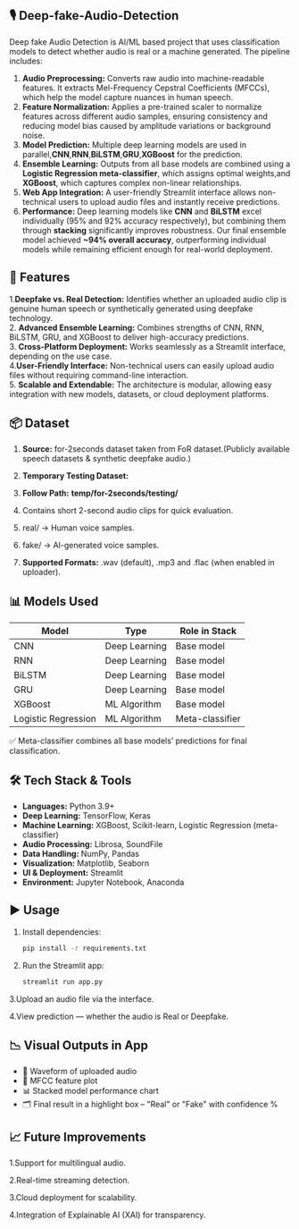 ## 🎙 Deep-fake-Audio-Detection
Deep fake Audio Detection is  AI/ML based project that uses classification models to detect whether audio is real or a machine generated.
The pipeline includes:
1. **Audio Preprocessing:** Converts raw audio into machine-readable features. It extracts Mel-Frequency Cepstral Coefficients (MFCCs), which help the model capture nuances in human speech.
2. **Feature Normalization:** Applies a pre-trained scaler to normalize features across different audio samples, ensuring consistency and reducing model bias caused by amplitude variations or background noise.  
3. **Model Prediction:** Multiple deep learning models are used in parallel,**CNN**,**RNN**,**BiLSTM**,**GRU**,**XGBoost** for the prediction.
  4. **Ensemble Learning:** Outputs from all base models are combined using a **Logistic Regression meta-classifier**, which assigns optimal weights,and **XGBoost**, which captures complex non-linear relationships.
  5. **Web App Integration:** A user-friendly Streamlit interface allows non-technical users to upload audio files and instantly receive predictions. 
  6. **Performance:** Deep learning models like **CNN** and **BiLSTM** excel individually (95% and 92% accuracy respectively), but combining them through **stacking** significantly improves robustness. Our final ensemble model achieved **~94% overall accuracy**, outperforming individual models while remaining efficient enough for real-world deployment.

## 🚀 Features
1.**Deepfake vs. Real Detection:** Identifies whether an uploaded audio clip is genuine human speech or synthetically generated using deepfake technology.  
2. **Advanced Ensemble Learning:** Combines strengths of CNN, RNN, BiLSTM, GRU, and XGBoost to deliver high-accuracy predictions.  
3. **Cross-Platform Deployment:** Works seamlessly as a Streamlit interface, depending on the use case.  
4.**User-Friendly Interface:** Non-technical users can easily upload audio files without requiring command-line interaction.  
5. **Scalable and Extendable:** The architecture is modular, allowing easy integration with new models, datasets, or cloud deployment platforms.  

## 📦 Dataset
1. **Source:** for-2seconds dataset taken from FoR dataset.(Publicly available speech datasets & synthetic deepfake audio.)
  
2. **Temporary Testing Dataset:**
   
3. **Follow Path:** **temp/for-2seconds/testing/**
    
4. Contains short 2-second audio clips for quick evaluation.
  
5. real/ → Human voice samples.
  
6. fake/ → AI-generated voice samples.
 
7. **Supported Formats:** .wav (default), .mp3 and .flac (when enabled in uploader).

## 📊 Models Used

| Model               | Type             | Role in Stack                |
|---------------------|------------------|------------------------------|
| CNN                 | Deep Learning    | Base model                   |
| RNN                 | Deep Learning    | Base model                   |
| BiLSTM              | Deep Learning    | Base model                   |
| GRU                 | Deep Learning    | Base model                   |
| XGBoost             | ML Algorithm     | Base model                   |
| Logistic Regression | ML Algorithm     | Meta-classifier              |

✅ Meta-classifier combines all base models’ predictions for final classification.


## 🛠 Tech Stack & Tools
- **Languages:** Python 3.9+  
- **Deep Learning:** TensorFlow, Keras  
- **Machine Learning:** XGBoost, Scikit-learn, Logistic Regression (meta-classifier)  
- **Audio Processing:** Librosa, SoundFile  
- **Data Handling:** NumPy, Pandas  
- **Visualization:** Matplotlib, Seaborn  
- **UI & Deployment:** Streamlit 
- **Environment:** Jupyter Notebook, Anaconda

## ▶️ Usage
1. Install dependencies:
    ```bash
    pip install -r requirements.txt
    ```

2. Run the Streamlit app:
    ```bash
    streamlit run app.py
    ```

3.Upload an audio file via the interface.

4.View prediction — whether the audio is Real or Deepfake.


## 📉 Visual Outputs in App
- 🎵 Waveform of uploaded audio
- 🎼 MFCC feature plot
- 📊 Stacked model performance chart
- 🗂 Final result in a highlight box – "Real" or "Fake" with confidence %


## 📈 Future Improvements
1.Support for multilingual audio.

2.Real-time streaming detection.

3.Cloud deployment for scalability.

4.Integration of Explainable AI (XAI) for transparency.

